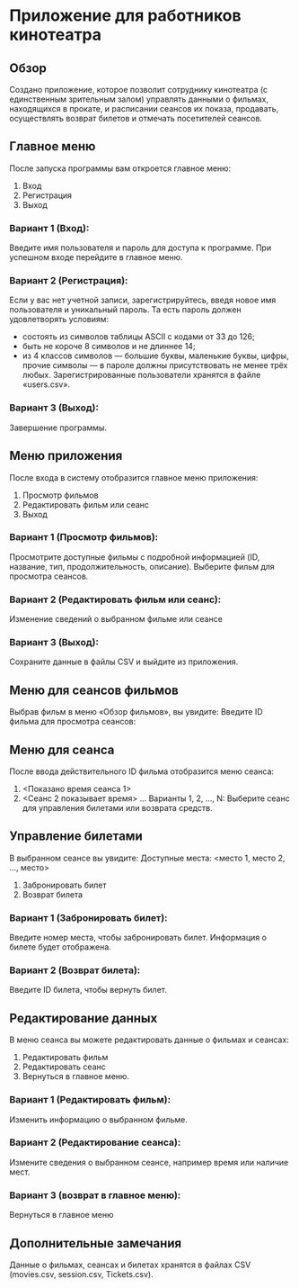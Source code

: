
# Приложение для работников кинотеатра

## Обзор
Создано приложение, которое позволит сотруднику кинотеатра (с единственным зрительным залом) управлять данными о фильмах, находящихся в прокате, и расписании сеансов их показа, продавать, осуществлять возврат билетов и отмечать посетителей сеансов.

## Главное меню
После запуска программы вам откроется главное меню:
1. Вход
2. Регистрация
3. Выход
### Вариант 1 (Вход):
Введите имя пользователя и пароль для доступа к программе.
При успешном входе перейдите в главное меню.
### Вариант 2 (Регистрация):
Если у вас нет учетной записи, зарегистрируйтесь, введя новое имя пользователя и уникальный пароль.
Та есть пароль должен удовлетворять условиям:
- состоять из символов таблицы ASCII с кодами от 33 до 126;
- быть не короче 8 символов и не длиннее 14;
- из 4 классов символов — большие буквы, маленькие буквы, цифры, прочие символы — в пароле должны присутствовать не менее трёх любых.
Зарегистрированные пользователи хранятся в файле «users.csv».
### Вариант 3 (Выход):
Завершение программы.

## Меню приложения
После входа в систему отобразится главное меню приложения:
1. Просмотр фильмов
2. Редактировать фильм или сеанс
3. Выход
### Вариант 1 (Просмотр фильмов):
Просмотрите доступные фильмы с подробной информацией (ID, название, тип, продолжительность, описание).
Выберите фильм для просмотра сеансов.
### Вариант 2 (Редактировать фильм или сеанс):
Изменение сведений о выбранном фильме или сеансе
### Вариант 3 (Выход):
Сохраните данные в файлы CSV и выйдите из приложения.

## Меню для сеансов фильмов
Выбрав фильм в меню «Обзор фильмов», вы увидите:
Введите ID фильма для просмотра сеансов:
## Меню для сеанса
После ввода действительного ID фильма отобразится меню сеанса:
1. <Показано время сеанса 1>
2. <Сеанс 2 показывает время>
   ...
   Варианты 1, 2, ..., N:
   Выберите сеанс для управления билетами или возврата средств.

## Управление билетами
В выбранном сеансе вы увидите:
Доступные места: <место 1, место 2, ..., место>
1. Забронировать билет
2. Возврат билета

### Вариант 1 (Забронировать билет):
Введите номер места, чтобы забронировать билет.
Информация о билете будет отображена.

### Вариант 2 (Возврат билета):
Введите ID билета, чтобы вернуть билет.

## Редактирование данных
В меню сеанса вы можете редактировать данные о фильмах и сеансах:
1. Редактировать фильм
2. Редактировать сеанс
3. Вернуться в главное меню.
### Вариант 1 (Редактировать фильм):
Изменить информацию о выбранном фильме.

### Вариант 2 (Редактирование сеанса):
Измените сведения о выбранном сеансе, например время или наличие мест.
### Вариант 3 (возврат в главное меню):
Вернуться в главное меню

## Дополнительные замечания
Данные о фильмах, сеансах и билетах хранятся в файлах CSV (movies.csv, session.csv, Tickets.csv).